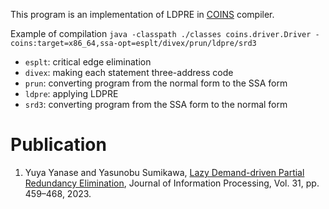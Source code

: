 This program is an implementation of LDPRE in [COINS](https://sourceforge.net/projects/coins-project/) compiler.

Example of compilation
`java -classpath ./classes coins.driver.Driver -coins:target=x86_64,ssa-opt=esplt/divex/prun/ldpre/srd3`

* `esplt`: critical edge elimination
* `divex`: making each statement three-address code
* `prun`: converting program from the normal form to the SSA form
* `ldpre`: applying LDPRE
* `srd3`: converting program from the SSA form to the normal form

# Publication
1. Yuya Yanase and Yasunobu Sumikawa, [Lazy Demand-driven Partial Redundancy Elimination](https://sumilab.github.io/web/pdf/2023/jip_ldpre.pdf), Journal of Information Processing, Vol. 31, pp. 459–468, 2023.
